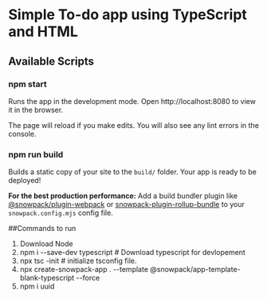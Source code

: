 # Simple To-do app using TypeScript and HTML

## Available Scripts

### npm start

Runs the app in the development mode.
Open http://localhost:8080 to view it in the browser.

The page will reload if you make edits.
You will also see any lint errors in the console.

### npm run build

Builds a static copy of your site to the `build/` folder.
Your app is ready to be deployed!

**For the best production performance:** Add a build bundler plugin like [@snowpack/plugin-webpack](https://github.com/snowpackjs/snowpack/tree/main/plugins/plugin-webpack) or [snowpack-plugin-rollup-bundle](https://github.com/ParamagicDev/snowpack-plugin-rollup-bundle) to your `snowpack.config.mjs` config file.

##Commands to run

1. Download Node
2. npm i --save-dev typescript # Download typescript for devlopement
3. npx tsc -init # initialize tsconfig file.
4. npx create-snowpack-app . --template @snowpack/app-template-blank-typescript --force
5. npm i uuid
